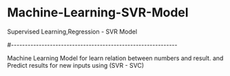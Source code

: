 # Machine-Learning-SVR-Model
Supervised Learning,Regression - SVR Model

#------------------------------------------------------------

Machine Learning Model for learn relation between numbers and result.
and Predict results for new inputs using (SVR - SVC)
